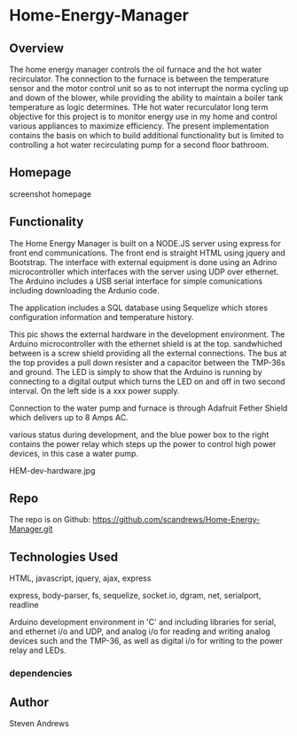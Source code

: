 # Home-Energy-Manager

## Overview
The home energy manager controls the oil furnace and the hot water recirculator.
The connection to the furnace is between the temperature sensor and the motor control unit so as to not interrupt the norma cycling up and down of the blower, while providing the ability to maintain a boiler tank temperature as logic determines.  THe hot water recurculator  long term objective for this project is to monitor energy use in my home and control various appliances to maximize efficiency.  The present implementation contains the basis on which to build additional functionality but is limited to controlling a hot water recirculating pump for a second floor bathroom.

## Homepage

screenshot homepage

## Functionality

The Home Energy Manager is built on a NODE.JS server using express for front end communications.  The front end is straight HTML using jquery and Bootstrap.  The interface with external equipment is done using an Adrino microcontroller which interfaces with the server using UDP over ethernet.  The Arduino includes a USB serial interface for simple comunications including downloading the Ardunio code.

The application includes a SQL database using Sequelize which stores configuration information and temperature history.

This pic shows the external hardware in the development environment.  The Arduino microcontroller with the ethernet shield is at the top. sandwhiched between is a screw shield providing all the external connections. The bus at the top provides a pull down resister and a capacitor between the TMP-36s and ground. The LED is simply to show that the Arduino is running by connecting to a digital output which turns the LED on and off in two second interval.  On the left side is a xxx power supply.

Connection to the water pump and furnace is through Adafruit Fether Shield which delivers up to 8 Amps AC.

various status during development, and the blue power box to the right contains the power relay which steps up the power to control high power devices, in this case a water pump.

HEM-dev-hardware.jpg


## Repo

The repo is on Github: https://github.com/scandrews/Home-Energy-Manager.git

## Technologies Used

HTML, javascript, jquery, ajax, express

express, body-parser, fs, sequelize, socket.io, dgram, net, serialport, readline

Arduino development environment in 'C' and including libraries for serial, and ethernet i/o and UDP, and analog i/o for reading and writing analog devices such and the TMP-36, as well as digital i/o for writing to the power relay and LEDs.


### dependencies

## Author

Steven Andrews